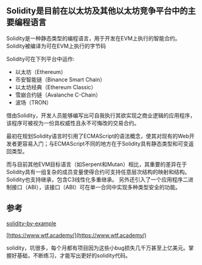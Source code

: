 ## Solidity是目前在以太坊及其他以太坊竞争平台中的主要编程语言
Solidity是一种静态类型的编程语言，用于开发在EVM上执行的智能合约。 Solidity被编译为可在EVM上执行的字节码

Solidity可在下列平台中运作:
* 以太坊（Ethereum）
* 币安智能链（Binance Smart Chain）
* 以太坊经典（Ethereum Classic）
* 雪崩合约链（Avalanche C-Chain）
* 波场（TRON）

借由Solidity，开发人员能够编写出可自我执行其欲实现之商业逻辑的应用程序，该程序可被视为一份具权威性且永不可悔改的交易合约。

最初在规划Solidity语言时引用了ECMAScript的语法概念，使其对现有的Web开发者更容易入门；与ECMAScript不同的地方在于Solidity具有静态类型和可变返回类型。

而与目前其他EVM目标语言（如Serpent和Mutan）相比，其重要的差异在于Solidity具有一组复杂的成员变量使得合约可支持任意层次结构的映射和结构。Solidity也支持继承，包含C3线性化多重继承。 另外还引入了一个应用程序二进制接口（ABI），该接口（ABI）可在单一合同中实现多种类型安全的功能。 

## 参考
[solidity-by-example](https://solidity-by-example.org/)

[https://www.wtf.academy/](https://www.wtf.academy/)

solidity，坑很多，每个月都有项目因为这些小bug损失几千万甚至上亿美元。掌握好基础，不断练习，才能写出更好的solidity代码。

